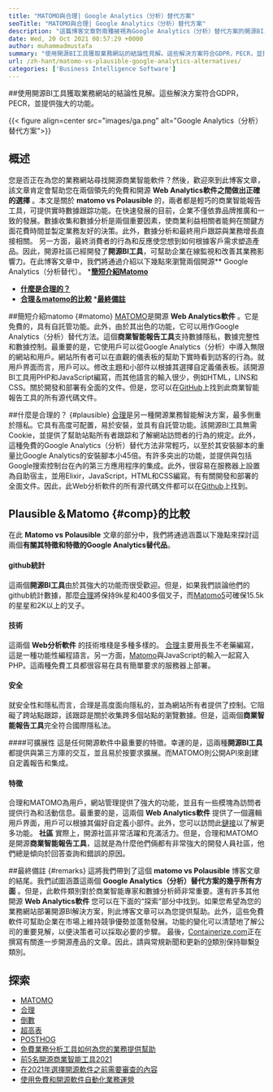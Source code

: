 ```yaml
---
title: "MATOMO與合理| Google Analytics（分析）替代方案" 
seoTitle: "MATOMO與合理| Google Analytics（分析）替代方案" 
description: "這篇博客文章對兩種被視為Google Analytics（分析）替代方案的開源BI工具進行了比較。這兩個軟件都是免費的和自託的。" 
date: Wed, 20 Oct 2021 08:57:29 +0000
author: muhammadmustafa
summary: "使用開源BI工具獲取業務網站的結論性見解。這些解決方案符合GDPR，PECR，並提供強大的功能。" 
url: /zh-hant/matomo-vs-plausible-google-analytics-alternatives/
categories: ['Business Intelligence Software']
---
```


##使用開源BI工具獲取業務網站的結論性見解。這些解決方案符合GDPR，PECR，並提供強大的功能。

{{< figure align=center src="images/ga.png" alt="Google Analytics（分析）替代方案">}}


## 概述
您是否正在為您的業務網站尋找開源商業智能軟件？然後，歡迎來到此博客文章，該文章肯定會幫助您在兩個領先的免費和開源 **Web Analytics軟件之間做出正確的選擇** 。本文是關於 **matomo vs Polausible** 的，兩者都是輕巧的商業智能報告工具，可提供實時數據跟踪功能。在快速發展的目前，企業不僅依靠品牌推廣和一致的發展。數據收集和數據分析是兩個重要因素，使商業利益相關者能夠在關鍵方面花費時間並製定業務友好的決策。此外，數據分析和最終用戶跟踪與業務增長直接相關。
另一方面，最終消費者的行為和反應使您想到如何根據客戶需求塑造產品。因此，開源社區已經開發了**開源BI工具**，可幫助企業在線監視和改善其業務影響力。在此博客文章中，我們將通過介紹以下幾點來瀏覽兩個開源** Google Analytics（分析替代）。
  *[**簡短介紹Matomo**][1]
  * **[什麼是合理的？][2]**
  * **[合理＆matomo的比較][3]**
  *[**最終備註**][4]

##簡短介紹matomo   {#matomo}
[MATOMO][5]是開源 **Web Analytics軟件** 。它是免費的，具有自託管功能。此外，由於其出色的功能，它可以用作Google Analytics（分析）替代方法。這個**商業智能報告工具**支持數據隱私，數據完整性和數據控制。最重要的是，它使用戶可以從Google Analytics（分析）中導入無限的網站和用戶。網站所有者可以在直觀的儀表板的幫助下實時看到訪客的行為。就用戶界面而言，用戶可以。修改主題和小部件以根據其選擇自定義儀表板。該開源BI工具用PHP和JavaScript編寫，而其他語言的輸入很少，例如HTML，LINS和CSS。關於開發和部署有全面的文件。但是，您可以在[GitHub][6]上找到此商業智能報告工具的所有源代碼文件。

##什麼是合理的？   {#plausible}
[合理][7]是另一種開源業務智能解決方案，最多側重於隱私。它具有高度可配置，易於安裝，並具有自託管功能。該開源BI工具無需Cookie，並提供了幫助站點所有者跟踪和了解網站訪問者的行為的規定。此外，這種免費的Google Analytics（分析）替代方法非常輕巧，以至於其安裝腳本的重量比Google Analytics的安裝腳本小45倍。有許多突出的功能，並提供與包括Google搜索控制台在內的第三方應用程序的集成。此外，很容易在服務器上設置為自助宿主，並用Elixir，JavaScript，HTML和CSS編寫。有有關開發和部署的全面文件。因此，此Web分析軟件的所有源代碼文件都可以在[Github][8]上找到。

## Plausible＆Matomo   {#comp}的比較
在此 **Matomo vs Polausible** 文章的部分中，我們將通過涵蓋以下幾點來探討這兩個**有關其特徵和特徵的Google Analytics替代品**。

#### github統計
這兩個**開源BI工具**由於其強大的功能而很受歡迎。但是，如果我們談論他們的github統計數據，那麼[合理][7]將保持9k星和400多個叉子，而[Matomo][5][5]可確保15.5k的星星和2K以上的叉子。

#### 技術
這兩個 **Web分析軟件** 的技術堆棧是多種多樣的。 [合理][7]主要用長生不老藥編寫，這是一種功能性編程語言。另一方面，[Matomo][5]與JavaScript的輸入一起寫入PHP。這兩種免費工具都很容易在具有簡單要求的服務器上部署。

#### 安全
就安全性和隱私而言，合理是高度面向隱私的，並為網站所有者提供了控制。它阻礙了跨站點跟踪，該跟踪是關於收集跨多個站點的瀏覽數據。但是，這兩個**商業智能報告工具**完全符合國際隱私法。

####可擴展性
這是任何開源軟件中最重要的特徵。幸運的是，這兩種**開源BI工具**都提供與第三方庫的交互，並且易於按要求擴展。而MATOMO則公開API來創建自定義報告和集成。

#### 特徵
合理和MATOMO為用戶，網站管理提供了強大的功能，並且有一些模塊為訪問者提供行為和活動信息。最重要的是，這兩個 **Web Analytics軟件** 提供了一個邏輯用戶界面，用戶可以根據其偏好自定義小部件。此外，您可以訪問此[鏈接][9]以了解更多功能。
**社區**
實際上，開源社區非常活躍和充滿活力。但是，合理和MATOMO是開源**商業智能報告工具**，這就是為什麼他們倆都有非常強大的開發人員社區，他們總是傾向於回答查詢和錯誤的原因。

##最終備註 {#remarks}
這將我們帶到了這個 **matomo vs Polausible** 博客文章的結尾。我們試圖涵蓋這兩個 **Google Analytics（分析）替代方案的幾乎所有方面** 。但是，此軟件類別對於商業智能專家和數據分析師非常重要。還有許多其他開源 **Web Analytics軟件** 您可以在下面的“探索”部分中找到。如果您希望為您的業務網站部署開源BI解決方案，則此博客文章可以為您提供幫助。此外，這些免費軟件可幫助企業在市場上維持競爭優勢並蓬勃發展。功能的變化可以清楚地了解公司的重要見解，以便決策者可以採取必要的步驟。
最後，[Containerize.com][10]正在撰寫有關進一步開源產品的文章。因此，請與常規新聞和更新的[9]類別保持聯繫[9]類別。

## 探索
  * [MATOMO][11]
  * [合理][12]
  * [倒數][13]
  * [超高表][14]
  * [POSTHOG][15]
  * [免費業務分析工具如何為您的業務提供幫助][16]
  * [前5名開源商業智能工具2021][17]
  * [在2021年選擇開源軟件之前需要審查的內容][18]
  * [使用免費和開源軟件自動化業務運營][19]

  
[1]: #Matomo
[2]: #Plausible
[3]: #comp
[4]: #remarks
[5]: https://products.containerize.com/business-intelligence/matomo/
[6]: https://github.com/matomo-org/matomo
[7]: https://products.containerize.com/business-intelligence/plausible/
[8]: https://github.com/plausible/analytics
[9]: https://products.containerize.com/business-intelligence/
[10]: https://www.containerize.com/
[11]: https://products.containerize.com/business-intelligence/matomo
[12]: https://products.containerize.com/business-intelligence/plausible
[13]: https://products.containerize.com/business-intelligence/countly
[14]: https://products.containerize.com/business-intelligence/hypercable
[15]: https://products.containerize.com/business-intelligence/posthog
[16]: https://blog.containerize.com/2021/03/12/how-free-business-analytics-tools-assist-your-business/
[17]: https://blog.containerize.com/business-intelligence-software/top-5-open-source-business-intelligence-solutions-of-2021/
[18]: https://blog.containerize.com/cmdb-software/things-to-review-before-opting-open-source-software-in-2021/
[19]: https://blog.containerize.com/blogging/automate-business-operations-using-open-source-software/
